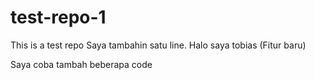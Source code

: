 # test-repo-1

This is a test repo
Saya tambahin satu line.
Halo saya tobias (Fitur baru)

Saya coba tambah beberapa code